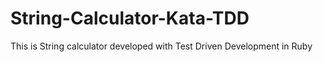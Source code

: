 # String-Calculator-Kata-TDD
This is String calculator developed with Test Driven Development in Ruby